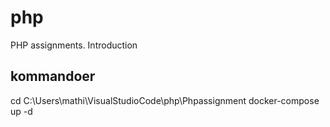 # php
PHP assignments. Introduction


## kommandoer

cd C:\Users\mathi\VisualStudioCode\php\Phpassignment
docker-compose up -d

